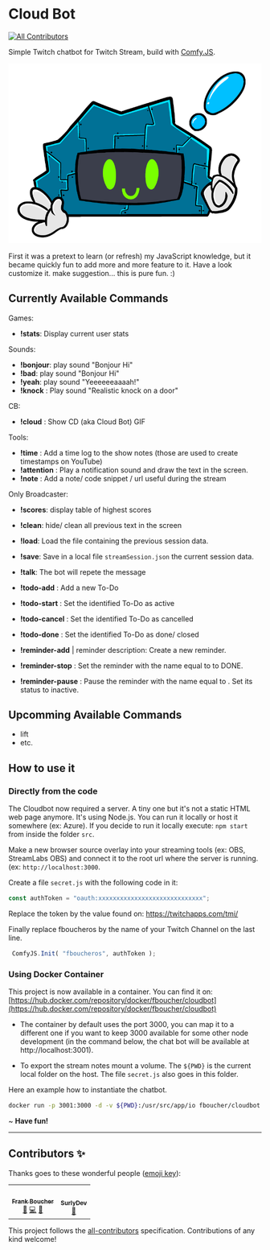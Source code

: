 # Cloud Bot
<!-- ALL-CONTRIBUTORS-BADGE:START - Do not remove or modify this section -->
[![All Contributors](https://img.shields.io/badge/all_contributors-2-orange.svg?style=flat-square)](#contributors-)
<!-- ALL-CONTRIBUTORS-BADGE:END -->

Simple Twitch chatbot for Twitch Stream, build with [Comfy.JS](https://github.com/instafluff/ComfyJS). 

![cloudbot logo](medias/cloudbot_logo.png)

First it was a pretext to learn (or refresh) my JavaScript knowledge, but it became quickly fun to add more and more feature to it. Have a look customize it. make suggestion... this is pure fun. :)

Currently Available Commands
----------------------------

Games:
- **!stats**: Display current user stats

Sounds:
- **!bonjour**: play sound "Bonjour Hi"
- **!bad**: play sound "Bonjour Hi"
- **!yeah**: play sound "Yeeeeeeaaaah!"
- **!knock** : Play sound "Realistic knock on a door"

CB:
- **!cloud** : Show CD (aka Cloud Bot) GIF

Tools: 
- **!time** <text>: Add a time log to the show notes (those are used to create timestamps on YouTube)
- **!attention** <text>: Play a notification sound and draw the text in the screen.
- **!note** <text>: Add a note/ code snippet / url useful during the stream


Only Broadcaster:
- **!scores**: display table of highest scores
- **!clean**: hide/ clean all previous text in the screen
- **!load**: Load the file containing the previous session data.
- **!save**: Save in a local file `streamSession.json` the current session data.
- **!talk**: The bot will repete the message

- **!todo-add** <text>:  Add a new To-Do
- **!todo-start** <number>:  Set the identified To-Do as active
- **!todo-cancel** <number>:  Set the identified To-Do as cancelled
- **!todo-done** <number>:  Set the identified To-Do as done/ closed

- **!reminder-add** <reminder Key Name> | reminder description:  Create a new reminder.
- **!reminder-stop** <reminder Key Name>:  Set the reminder with the name equal to <reminder Key Name> to DONE.
- **!reminder-pause** <reminder Key Name>:  Pause the reminder with the name equal to <reminder Key Name>. Set its status to inactive.


Upcomming Available Commands
----------------------------

- lift
- etc.

How to use it
-------------

### Directly from the code

The Cloudbot now required a server. A tiny one but it's not a static HTML web page anymore. It's using Node.js. You can run it locally or host it somewhere (ex: Azure).
If you decide to run it locally execute: `npm start` from inside the folder `src`.

Make a new browser source overlay into your streaming tools (ex: OBS, StreamLabs OBS) and connect it to the root url where the server is running. (ex: `http://localhost:3000`.

Create a file `secret.js` with the following code in it: 

```js
const authToken = "oauth:xxxxxxxxxxxxxxxxxxxxxxxxxxxxx";
```

Replace the token by the value found on: https://twitchapps.com/tmi/

Finally replace fboucheros by the name of your Twitch Channel on the last line. 

```js
 ComfyJS.Init( "fboucheros", authToken );
```

### Using Docker Container

This project is now available in a container. You can find it on: [https://hub.docker.com/repository/docker/fboucher/cloudbot](https://hub.docker.com/repository/docker/fboucher/cloudbot)

- The container by default uses the port 3000, you can map it to a different one if you want to keep 3000 available for some other node development (in the command below, the chat bot will be available at http://localhost:3001). 

- To export the stream notes mount a volume. The `${PWD}` is the current local folder on the host. The file `secret.js` also goes in this folder.

Here an example how to instantiate the chatbot.

```bash
docker run -p 3001:3000 -d -v ${PWD}:/usr/src/app/io fboucher/cloudbot
```


~ **Have fun!**

---


## Contributors ✨

Thanks goes to these wonderful people ([emoji key](https://allcontributors.org/docs/en/emoji-key)):

<!-- ALL-CONTRIBUTORS-LIST:START - Do not remove or modify this section -->
<!-- prettier-ignore-start -->
<!-- markdownlint-disable -->
<table>
  <tr>
    <td align="center"><a href="http://cloud5mins.com"><img src="https://avatars3.githubusercontent.com/u/2404846?v=4" width="100px;" alt=""/><br /><sub><b>Frank Boucher</b></sub></a><br /><a href="https://github.com/FBoucher/CloudBot/commits?author=FBoucher" title="Documentation">📖</a> <a href="https://github.com/FBoucher/CloudBot/commits?author=FBoucher" title="Code">💻</a> <a href="#ideas-FBoucher" title="Ideas, Planning, & Feedback">🤔</a></td>
    <td align="center"><a href="https://github.com/surlydev"><img src="https://avatars1.githubusercontent.com/u/880671?v=4" width="100px;" alt=""/><br /><sub><b>SurlyDev</b></sub></a><br /><a href="#ideas-surlydev" title="Ideas, Planning, & Feedback">🤔</a></td>
  </tr>
</table>

<!-- markdownlint-enable -->
<!-- prettier-ignore-end -->
<!-- ALL-CONTRIBUTORS-LIST:END -->

This project follows the [all-contributors](https://github.com/all-contributors/all-contributors) specification. Contributions of any kind welcome!


